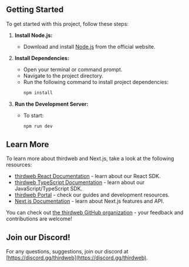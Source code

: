 ## Getting Started

To get started with this project, follow these steps:

1. **Install Node.js:**
   - Download and install [Node.js](https://nodejs.org/) from the official website.

2. **Install Dependencies:**
   - Open your terminal or command prompt.
   - Navigate to the project directory.
   - Run the following command to install project dependencies:
     ```bash
     npm install
     ```

3. **Run the Development Server:**
   - To start:
     ```bash
     npm run dev
     ```

## Learn More

To learn more about thirdweb and Next.js, take a look at the following resources:

- [thirdweb React Documentation](https://docs.thirdweb.com/react) - learn about our React SDK.
- [thirdweb TypeScript Documentation](https://docs.thirdweb.com/typescript) - learn about our JavaScript/TypeScript SDK.
- [thirdweb Portal](https://docs.thirdweb.com) - check our guides and development resources.
- [Next.js Documentation](https://nextjs.org/docs) - learn about Next.js features and API.

You can check out [the thirdweb GitHub organization](https://github.com/thirdweb-dev) - your feedback and contributions are welcome!

## Join our Discord!

For any questions, suggestions, join our discord at [https://discord.gg/thirdweb](https://discord.gg/thirdweb).
